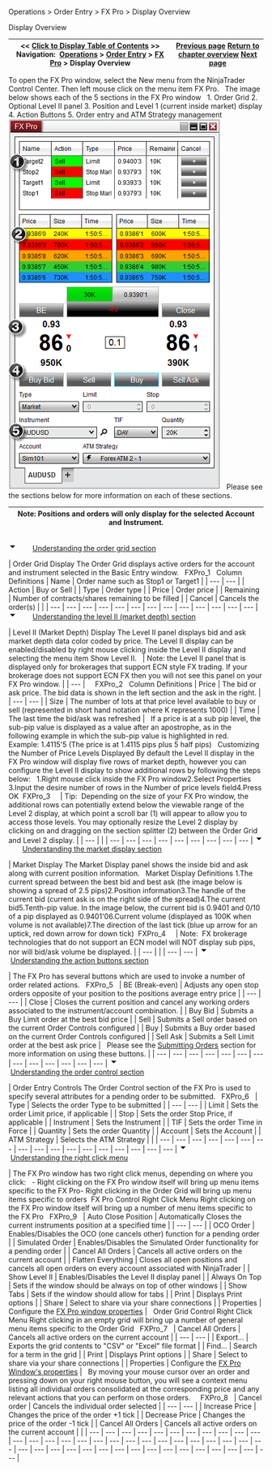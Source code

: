 ﻿
Operations \> Order Entry \> FX Pro \> Display Overview

Display Overview

| \<\< [Click to Display Table of Contents](display_overview_fx_pro.md) \>\> **Navigation:**     [Operations](operations-1.md) \> [Order Entry](order_entry-1.md) \> [FX Pro](fx_pro-1.md) \> Display Overview | [Previous page](fx_pro-1.md) [Return to chapter overview](fx_pro-1.md) [Next page](submitting_orders_fx_pro-1.md) |
| --- | --- |
To open the FX Pro window, select the New menu from the NinjaTrader Control Center. Then left mouse click on the menu item FX Pro.
 
The image below shows each of the 5 sections in the FX Pro window
 
1\. Order Grid
2\. Optional Level II panel
3\. Position and Level 1 (current inside market) display
4\. Action Buttons
5\. Order entry and ATM Strategy management
 
![FXPro_23](fxpro_23.png)
 
Please see the sections below for more information on each of these sections.
 

| Note: Positions and orders will only display for the selected Account and Instrument. |
| --- |
## 
![tog_minus](tog_minus-1.gif)        [Understanding the order grid section](javascript:HMToggle('toggle','UnderstandingTheOderGridSection','UnderstandingTheOderGridSection_ICON'))

| Order Grid Display The Order Grid displays active orders for the account and instrument selected in the Basic Entry window.   FXPro_1   Column Definitions   | Name | Order name such as Stop1 or Target1 | | --- | --- | | Action | Buy or Sell | | Type | Order type | | Price | Order price | | Remaining | Number of contracts/shares remaining to be filled | | Cancel | Cancels the order(s) | |
| --- | --- | --- | --- | --- | --- | --- | --- | --- | --- | --- | --- | --- |
![tog_minus](tog_minus-1.gif)        [Understanding the level II (market depth) section](javascript:HMToggle('toggle','UnderstandingTheLevelIIMarketDepthSection','UnderstandingTheLevelIIMarketDepthSection_ICON'))

| Level II (Market Depth) Display The Level II panel displays bid and ask market depth data color coded by price. The Level II display can be enabled/disabled by right mouse clicking inside the Level II display and selecting the menu item Show Level II.      | Note: the Level II panel that is displayed only for brokerages that support ECN style FX trading. If your brokerage does not support ECN FX then you will not see this panel on your FX Pro window. | | --- |        FXPro_2   Column Definitions   | Price | The bid or ask price. The bid data is shown in the left section and the ask in the right. | | --- | --- | | Size | The number of lots at that price level available to buy or sell (represented in short hand notation where K represents 1000\) | | Time | The last time the bid/ask was refreshed |      If a price is at a sub pip level, the sub\-pip value is displayed as a value after an apostrophe, as in the following example in which the sub\-pip value is highlighted in red.    Example: 1\.4115'5 (The price is at 1\.4115 pips plus 5 half pips)   Customizing the Number of Price Levels Displayed By default the Level II display in the FX Pro window will display five rows of market depth, however you can configure the Level II display to show additional rows by following the steps below:   1\.Right mouse click inside the FX Pro window2\.Select Properties 3\.Input the desire number of rows in the Number of price levels field4\.Press OK  FXPro_3       | Tip:  Depending on the size of your FX Pro window, the additional rows can potentially extend below the viewable range of the Level 2 display, at which point a scroll bar (1\) will appear to allow you to access those levels. You may optionally resize the Level 2 display by clicking on and dragging on the section splitter (2\) between the Order Grid and Level 2 display. | | --- | |
| --- | --- | --- | --- | --- | --- | --- | --- | --- |
![tog_minus](tog_minus-1.gif)        [Understanding the market display section](javascript:HMToggle('toggle','UnderstandingTheMarketDisplaySection','UnderstandingTheMarketDisplaySection_ICON')) 

| Market Display The Market Display panel shows the inside bid and ask along with current position information.   Market Display Definitions 1\.The current spread between the best bid and best ask (the image below is showing a spread of 2\.5 pips)2\.Position information3\.The handle of the current bid (current ask is on the right side of the spread)4\.The current bid5\.Tenth\-pip value. In the image below, the current bid is 0\.9401 and 0/10 of a pip displayed as 0\.9401'06\.Current volume (displayed as 100K when volume is not available)7\.The direction of the last tick (blue up arrow for an uptick, red down arrow for down tick)  FXPro_4       | Note:  FX brokerage technologies that do not support an ECN model will NOT display sub pips, nor will bid/ask volume be displayed. | | --- | |
| --- | --- |
![tog_minus](tog_minus-1.gif)        [Understanding the action buttons section](javascript:HMToggle('toggle','UnderstandingTheActionButtonsSection','UnderstandingTheActionButtonsSection_ICON')) 

| The FX Pro has several buttons which are used to invoke a number of order related actions.   FXPro_5     | BE (Break\-even) | Adjusts any open stop orders opposite of your position to the positions average entry price | | --- | --- | | Close | Closes the current position and cancel any working orders associated to the instrument/account combination. | | Buy Bid | Submits a Buy Limit order at the best bid price | | Sell | Submits a Sell order based on the current Order Controls configured | | Buy | Submits a Buy order based on the current Order Controls configured | | Sell Ask | Submits a Sell Limit order at the best ask price |      Please see the [Submitting Orders](submitting_orders_fx_pro-1.md) section for more information on using these buttons. |
| --- | --- | --- | --- | --- | --- | --- | --- | --- | --- | --- | --- | --- |
![tog_minus](tog_minus-1.gif)        [Understanding the order control section](javascript:HMToggle('toggle','UnderstandingTheOrderControlSection','UnderstandingTheOrderControlSection_ICON')) 

| Order Entry Controls The Order Control section of the FX Pro is used to specify several attributes for a pending order to be submitted.   FXPro_6     | Type | Selects the order Type to be submitted | | --- | --- | | Limit | Sets the order Limit price, if applicable | | Stop | Sets the order Stop Price, if applicable | | Instrument | Sets the Instrument | | TIF | Sets the order Time in Force | | Quantity | Sets the order Quantity | | Account | Sets the Account | | ATM Strategy | Selects the ATM Strategy | |
| --- | --- | --- | --- | --- | --- | --- | --- | --- | --- | --- | --- | --- | --- | --- | --- | --- |
![tog_minus](tog_minus-1.gif)        [Understanding the right click menu](javascript:HMToggle('toggle','UnderstandingTheRightClickMenu','UnderstandingTheRightClickMenu_ICON')) 

| The FX Pro window has two right click menus, depending on where you click:   - Right clicking on the FX Pro window itself will bring up menu items specific to the FX Pro- Right clicking in the Order Grid will bring up menu items specific to orders  FX Pro Control Right Click Menu Right clicking on the FX Pro window itself will bring up a number of menu items specific to the FX Pro   FXPro_9     | Auto Close Position | Automatically Closes the current instruments position at a specified time | | --- | --- | | OCO Order | Enables/Disables the OCO (one cancels other) function for a pending order | | Simulated Order | Enables/Disables the Simulated Order functionality for a pending order | | Cancel All Orders | Cancels all active orders on the current account | | Flatten Everything | Closes all open positions and cancels all open orders on every account associated with NinjaTrader | | Show Level II | Enables/Disables the Level II display panel | | Always On Top | Sets if the window should be always on top of other windows | | Show Tabs | Sets if the window should allow for tabs | | Print | Displays Print options | | Share | Select to share via your share connections | | Properties | Configure the [FX Pro window properties](properties_fx_pro-1.md) |      Order Grid Control Right Click Menu Right clicking in an empty grid will bring up a number of general menu items specific to the Order Grid   FXPro_7     | Cancel All Orders | Cancels all active orders on the current account | | --- | --- | | Export... | Exports the grid contents to "CSV" or "Excel" file format | | Find... | Search for a term in the grid | | Print | Displays Print options | | Share | Select to share via your share connections | | Properties | Configure the [FX Pro Window's properties](properties_fx_pro-1.md) |      By moving your mouse cursor over an order and pressing down on your right mouse button, you will see a context menu listing all individual orders consolidated at the corresponding price and any relevant actions that you can perform on those orders.     FXPro_8     | Cancel order | Cancels the individual order selected | | --- | --- | | Increase Price | Changes the price of the order \+1 tick | | Decrease Price | Changes the price of the order \-1 tick | | Cancel All Orders | Cancels all active orders on the current account | |
| --- | --- | --- | --- | --- | --- | --- | --- | --- | --- | --- | --- | --- | --- | --- | --- | --- | --- | --- | --- | --- | --- | --- | --- | --- | --- | --- | --- | --- | --- | --- | --- | --- | --- | --- | --- | --- | --- | --- | --- | --- | --- | --- |

